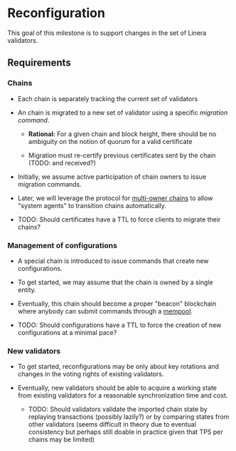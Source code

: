 # Reconfiguration

This goal of this milestone is to support changes in the set of Linera validators.

## Requirements

### Chains

* Each chain is separately tracking the current set of validators

* An chain is migrated to a new set of validator using a specific *migration command*.

    - **Rational:** For a given chain and block height, there should be no ambiguity on the notion of quorum for a valid certificate

    - Migration must re-certify previous certificates sent by the chain (TODO: and received?)

* Initially, we assume active participation of chain owners to issue migration commands.

* Later, we will leverage the protocol for [multi-owner chains](multi_owner.md) to allow "system agents" to transition chains automatically.

* TODO: Should certificates have a TTL to force clients to migrate their chains?

### Management of configurations

* A special chain is introduced to issue commands that create new configurations.

* To get started, we may assume that the chain is owned by a single entity.

* Eventually, this chain should become a proper "beacon" blockchain where anybody can submit commands through a [mempool](mempools.md).

* TODO: Should configurations have a TTL to force the creation of new configurations at a minimal pace?

### New validators

* To get started, reconfigurations may be only about key rotations and changes in the voting rights of existing validators.

* Eventually, new validators should be able to acquire a working state from existing validators for a reasonable synchronization time and cost.

    - TODO: Should validators validate the imported chain state by replaying transactions (possibly lazily?) or by comparing states from other validators (seems difficult in theory due to eventual consistency but perhaps still doable in practice given that TPS per chains may be limited)
